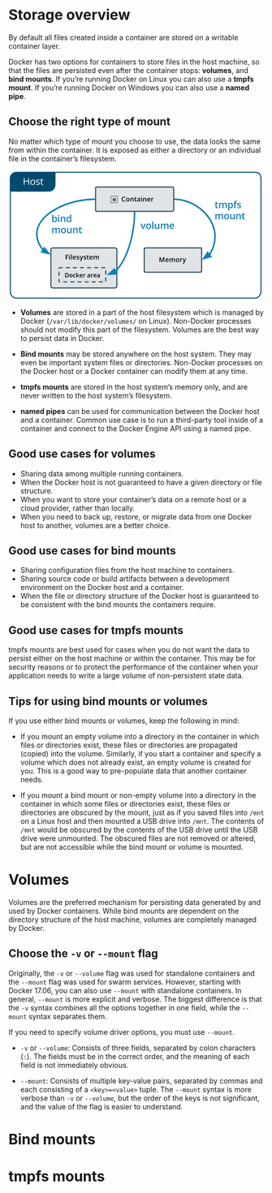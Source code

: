 # Storage overview

By default all files created inside a container are stored on a writable container layer.

Docker has two options for containers to store files in the host machine, so that the files are persisted even after the container stops: **volumes**, and **bind mounts**. If you’re running Docker on Linux you can also use a **tmpfs mount**. If you’re running Docker on Windows you can also use a **named pipe**.

## Choose the right type of mount

No matter which type of mount you choose to use, the data looks the same from within the container. It is exposed as either a directory or an individual file in the container’s filesystem.

<img src="../../../../img/docker_docs/guides/run_your_app_in_production/manage_application_data/types-of-mounts.png">

- **Volumes** are stored in a part of the host filesystem which is managed by Docker (`/var/lib/docker/volumes/` on Linux). Non-Docker processes should not modify this part of the filesystem. Volumes are the best way to persist data in Docker.

- **Bind mounts** may be stored anywhere on the host system. They may even be important system files or directories. Non-Docker processes on the Docker host or a Docker container can modify them at any time.

- **tmpfs mounts** are stored in the host system’s memory only, and are never written to the host system’s filesystem.

- **named pipes** can be used for communication between the Docker host and a container. Common use case is to run a third-party tool inside of a container and connect to the Docker Engine API using a named pipe.

## Good use cases for volumes

- Sharing data among multiple running containers.
- When the Docker host is not guaranteed to have a given directory or file structure.
- When you want to store your container’s data on a remote host or a cloud provider, rather than locally.
- When you need to back up, restore, or migrate data from one Docker host to another, volumes are a better choice.

## Good use cases for bind mounts

- Sharing configuration files from the host machine to containers.
- Sharing source code or build artifacts between a development environment on the Docker host and a container.
- When the file or directory structure of the Docker host is guaranteed to be consistent with the bind mounts the containers require.

## Good use cases for tmpfs mounts

tmpfs mounts are best used for cases when you do not want the data to persist either on the host machine or within the container. This may be for security reasons or to protect the performance of the container when your application needs to write a large volume of non-persistent state data.

## Tips for using bind mounts or volumes

If you use either bind mounts or volumes, keep the following in mind:

- If you mount an empty volume into a directory in the container in which files or directories exist, these files or directories are propagated (copied) into the volume. Similarly, if you start a container and specify a volume which does not already exist, an empty volume is created for you. This is a good way to pre-populate data that another container needs.

- If you mount a bind mount or non-empty volume into a directory in the container in which some files or directories exist, these files or directories are obscured by the mount, just as if you saved files into `/mnt` on a Linux host and then mounted a USB drive into `/mnt`. The contents of `/mnt` would be obscured by the contents of the USB drive until the USB drive were unmounted. The obscured files are not removed or altered, but are not accessible while the bind mount or volume is mounted.

# Volumes

Volumes are the preferred mechanism for persisting data generated by and used by Docker containers. While bind mounts are dependent on the directory structure of the host machine, volumes are completely managed by Docker.

## Choose the `-v` or `--mount` flag

Originally, the `-v` or `--volume` flag was used for standalone containers and the `--mount` flag was used for swarm services. However, starting with Docker 17.06, you can also use `--mount` with standalone containers. In general, `--mount` is more explicit and verbose. The biggest difference is that the `-v` syntax combines all the options together in one field, while the `--mount` syntax separates them. 

If you need to specify volume driver options, you must use `--mount`.

- `-v` or `--volume`: Consists of three fields, separated by colon characters (`:`). The fields must be in the correct order, and the meaning of each field is not immediately obvious.

- `--mount`: Consists of multiple key-value pairs, separated by commas and each consisting of a `<key>=<value>` tuple. The `--mount` syntax is more verbose than `-v` or `--volume`, but the order of the keys is not significant, and the value of the flag is easier to understand.

# Bind mounts

# tmpfs mounts

